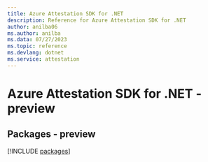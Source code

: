 ```yaml
---
title: Azure Attestation SDK for .NET
description: Reference for Azure Attestation SDK for .NET
author: anilba06
ms.author: anilba
ms.data: 07/27/2023
ms.topic: reference
ms.devlang: dotnet
ms.service: attestation
---
```

# Azure Attestation SDK for .NET - preview
## Packages - preview
[!INCLUDE [packages](attestation-index.md)]